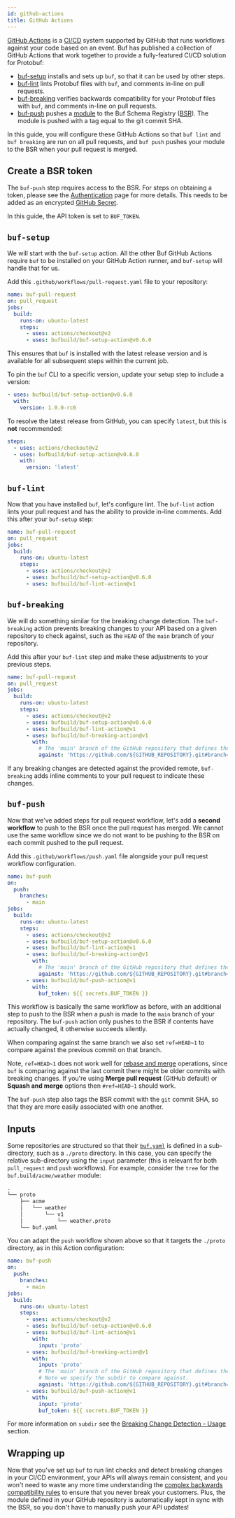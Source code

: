 ```yaml
---
id: github-actions
title: GitHub Actions
---
```


[GitHub Actions](https://github.com/features/actions) is a [CI/CD](https://en.wikipedia.org/wiki/CI/CD)
system supported by GitHub that runs workflows against your code based on an event. Buf has published a
collection of GitHub Actions that work together to provide a fully-featured CI/CD solution for Protobuf:

  - [buf-setup](https://github.com/marketplace/actions/buf-setup) installs and sets up `buf`,
    so that it can be used by other steps.
  - [buf-lint](https://github.com/marketplace/actions/buf-lint) lints Protobuf files with `buf`,
    and comments in-line on pull requests.
  - [buf-breaking](https://github.com/marketplace/actions/buf-breaking) verifies backwards compatibility
    for your Protobuf files with `buf`, and comments in-line on pull requests.
  - [buf-push](https://github.com/marketplace/actions/buf-push) pushes a [module](../bsr/overview.md#modules) to the Buf Schema Registry
    ([BSR](../bsr/overview.md)). The module is pushed with a tag equal to the git commit SHA.

In this guide, you will configure these GitHub Actions so that `buf lint` and `buf breaking` are run on
all pull requests, and `buf push` pushes your module to the BSR when your pull request is merged.

## Create a BSR token

The `buf-push` step requires access to the BSR. For steps on obtaining a token, please see the
[Authentication](../bsr/authentication.md) page for more details. This needs to be added as an encrypted
[GitHub Secret](https://docs.github.com/en/actions/reference/encrypted-secrets).

In this guide, the API token is set to `BUF_TOKEN`.

## `buf-setup`

We will start with the `buf-setup` action. All the other Buf GitHub Actions require
`buf` to be installed on your GitHub Action runner, and `buf-setup` will handle that for us.

Add this `.github/workflows/pull-request.yaml` file to your repository:

```yaml title=".github/workflows/pull-request.yaml"
name: buf-pull-request
on: pull_request
jobs:
  build:
    runs-on: ubuntu-latest
    steps:
      - uses: actions/checkout@v2
      - uses: bufbuild/buf-setup-action@v0.6.0
```

This ensures that `buf` is installed with the latest release version and is available for all subsequent steps
within the current job.

To pin the `buf` CLI to a specific version, update your setup step to include a version:

```yaml {2-3}
- uses: bufbuild/buf-setup-action@v0.6.0
  with:
    version: 1.0.0-rc6
```

To resolve the latest release from GitHub, you can specify `latest`, but this is **not** recommended:

```yaml
steps:
  - uses: actions/checkout@v2
  - uses: bufbuild/buf-setup-action@v0.6.0
    with:
      version: 'latest'
```

## `buf-lint`

Now that you have installed `buf`, let's configure lint. The `buf-lint` action lints your
pull request and has the ability to provide in-line comments. Add this after your `buf-setup` step:

```yaml title=.github/workflows/pull-request.yaml {9}
name: buf-pull-request
on: pull_request
jobs:
  build:
    runs-on: ubuntu-latest
    steps:
      - uses: actions/checkout@v2
      - uses: bufbuild/buf-setup-action@v0.6.0
      - uses: bufbuild/buf-lint-action@v1
```

## `buf-breaking`

We will do something similar for the breaking change detection. The `buf-breaking` action prevents breaking
changes to your API based on a given repository to check against, such as the `HEAD` of the `main` branch of
your repository.

Add this after your `buf-lint` step and make these adjustments to your previous steps.

```yaml title=.github/workflows/pull-request.yaml {10-13}
name: buf-pull-request
on: pull_request
jobs:
  build:
    runs-on: ubuntu-latest
    steps:
      - uses: actions/checkout@v2
      - uses: bufbuild/buf-setup-action@v0.6.0
      - uses: bufbuild/buf-lint-action@v1
      - uses: bufbuild/buf-breaking-action@v1
        with:
          # The 'main' branch of the GitHub repository that defines the module.
          against: 'https://github.com/${GITHUB_REPOSITORY}.git#branch=main'
```

If any breaking changes are detected against the provided remote, `buf-breaking` adds
inline comments to your pull request to indicate these changes.

## `buf-push`

Now that we've added steps for pull request workflow, let's add a **second workflow**
to push to the BSR once the pull request has merged. We cannot use the same workflow
since we do not want to be pushing to the BSR on each commit pushed to the pull request.

Add this `.github/workflows/push.yaml` file alongside your pull request workflow
configuration.

```yaml title=".github/workflows/push.yaml" {1-5,17-19}
name: buf-push
on:
  push:
    branches:
      - main
jobs:
  build:
    runs-on: ubuntu-latest
    steps:
      - uses: actions/checkout@v2
      - uses: bufbuild/buf-setup-action@v0.6.0
      - uses: bufbuild/buf-lint-action@v1
      - uses: bufbuild/buf-breaking-action@v1
        with:
          # The 'main' branch of the GitHub repository that defines the module.
          against: 'https://github.com/${GITHUB_REPOSITORY}.git#branch=main,ref=HEAD~1'
      - uses: bufbuild/buf-push-action@v1
        with:
          buf_token: ${{ secrets.BUF_TOKEN }}
```

This workflow is basically the same workflow as before, with an additional step to push to the BSR when a push is made to the `main` branch of your repository. The `buf-push` action only pushes to the BSR if contents have actually changed, it otherwise succeeds silently.

When comparing against the same branch we also set `ref=HEAD~1` to compare against the previous commit on that branch.

Note, `ref=HEAD~1` does not work well for [rebase and merge](https://docs.github.com/en/github/administering-a-repository/configuring-pull-request-merges/about-merge-methods-on-github#rebasing-and-merging-your-commits) operations, since `buf` is comparing against the last commit there might be older commits with breaking changes. If you're using **Merge pull request** (GitHub default) or **Squash and merge** options then `#ref=HEAD~1` should work.

The `buf-push` step also tags the BSR commit with the `git` commit SHA, so that they are more
easily associated with one another.

## Inputs

Some repositories are structured so that their [`buf.yaml`](../configuration/v1/buf-yaml.md) is defined
in a sub-directory, such as a `./proto` directory. In this case, you can specify the relative sub-directory using
the `input` parameter (this is relevant for both `pull_request` and `push` workflows). For example, consider the
`tree` for the `buf.build/acme/weather` module:

```sh
.
└── proto
    ├── acme
    │   └── weather
    │       └── v1
    │           └── weather.proto
    └── buf.yaml
```

You can adapt the `push` workflow shown above so that it targets the `./proto` directory, as in
this Action configuration:

```yaml title=".github/workflows/push.yaml" {14,17,23}
name: buf-push
on:
  push:
    branches:
      - main
jobs:
  build:
    runs-on: ubuntu-latest
    steps:
      - uses: actions/checkout@v2
      - uses: bufbuild/buf-setup-action@v0.6.0
      - uses: bufbuild/buf-lint-action@v1
        with:
          input: 'proto'
      - uses: bufbuild/buf-breaking-action@v1
        with:
          input: 'proto'
          # The 'main' branch of the GitHub repository that defines the module.
          # Note we specify the subdir to compare against.
          against: 'https://github.com/${GITHUB_REPOSITORY}.git#branch=main,ref=HEAD~1,subdir=proto'
      - uses: bufbuild/buf-push-action@v1
        with:
          input: 'proto'
          buf_token: ${{ secrets.BUF_TOKEN }}
```

For more information on `subdir` see the [Breaking Change Detection - Usage](https://docs.buf.build/breaking/usage#git) section.

## Wrapping up

Now that you've set up `buf` to run lint checks and detect breaking changes in your CI/CD environment, your APIs
will always remain consistent, and you won't need to waste any more time understanding the [complex backwards
compatibility rules](https://developers.google.com/protocol-buffers/docs/overview#updating) to ensure that you
never break your customers. Plus, the module defined in your GitHub repository is automatically kept
in sync with the BSR, so you don't have to manually push your API updates!
